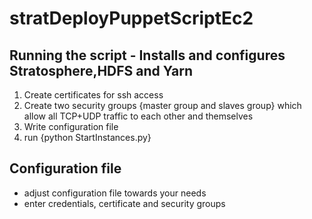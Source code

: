 stratDeployPuppetScriptEc2
==============

Running the script - Installs and configures Stratosphere,HDFS and Yarn 
-------------------
1. Create certificates for ssh access
2. Create two security groups {master group and slaves group} which allow all TCP+UDP traffic to each other and themselves
3. Write configuration file
4. run {python StartInstances.py}


Configuration file
-------------------
- adjust configuration file towards your needs
- enter credentials, certificate and security groups

